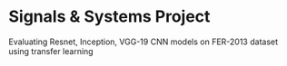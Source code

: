 # Signals & Systems Project
Evaluating Resnet, Inception, VGG-19 CNN models on FER-2013 dataset using transfer learning
